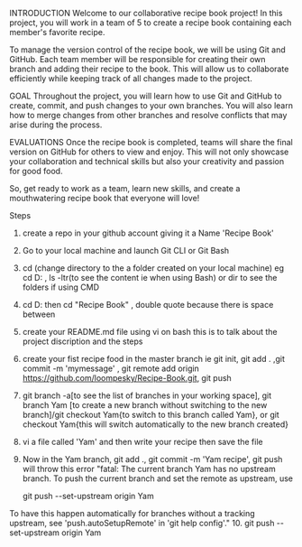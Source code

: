 INTRODUCTION
Welcome to our collaborative recipe book project! In this project, you will work in a team of 5 to create a recipe book containing each member's favorite recipe.

To manage the version control of the recipe book, we will be using Git and GitHub. Each team member will be responsible for creating their own branch and adding their recipe to the book. This will allow us to collaborate efficiently while keeping track of all changes made to the project.

GOAL
Throughout the project, you will learn how to use Git and GitHub to create, commit, and push changes to your own branches. You will also learn how to merge changes from other branches and resolve conflicts that may arise during the process.

EVALUATIONS
Once the recipe book is completed, teams will share the final version on GitHub for others to view and enjoy. This will not only showcase your collaboration and technical skills but also your creativity and passion for good food.

So, get ready to work as a team, learn new skills, and create a mouthwatering recipe book that everyone will love!

Steps
1. create a repo in your github account giving it a Name 'Recipe Book'
2. Go to your local machine and launch Git CLI or Git Bash
3. cd (change directory to the a folder created on your local machine) eg cd D: , ls -ltr(to see the content ie when using Bash) or dir to see the folders if using CMD
4. cd D: then cd "Recipe Book" , double quote because there is space between
5.  create your README.md file using vi on bash this is to talk about the project discription and the steps
6.  create your fist recipe food in the master branch ie git init, git add . ,git commit -m 'mymessage' , git remote add origin https://github.com/loompesky/Recipe-Book.git, git push
7.  git branch -a[to see the list of branches in your working space], git branch Yam [to create a new branch without switching to the new branch]/git checkout Yam{to switch to this branch called Yam}, or git checkout Yam{this will switch automatically to the new branch created}
8.  vi a file called 'Yam' and then write your recipe then save the file
9.  Now in the Yam branch, git add ., git commit -m 'Yam recipe', git push will throw this error "fatal: The current branch Yam has no upstream branch.
To push the current branch and set the remote as upstream, use

    git push --set-upstream origin Yam

To have this happen automatically for branches without a tracking
upstream, see 'push.autoSetupRemote' in 'git help config'."
10. git push --set-upstream origin Yam
